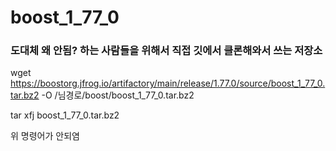# boost_1_77_0

### 도대체 왜 안됨? 하는 사람들을 위해서 직접 깃에서 클론해와서 쓰는 저장소

wget https://boostorg.jfrog.io/artifactory/main/release/1.77.0/source/boost_1_77_0.tar.bz2 -O /님경로/boost/boost_1_77_0.tar.bz2

tar xfj boost_1_77_0.tar.bz2

위 명령어가 안되염
